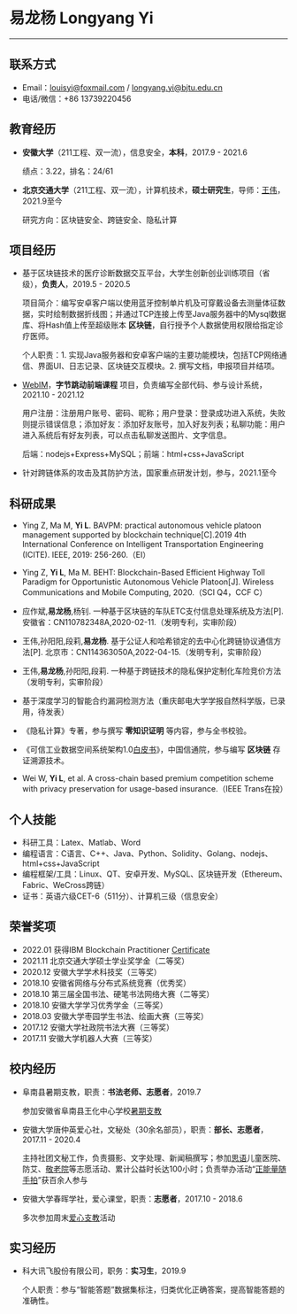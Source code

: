 # 易龙杨 Longyang Yi

---

## 联系方式

- Email：louisyi@foxmail.com / longyang.yi@bjtu.edu.cn
- 电话/微信：+86 13739220456

## 教育经历

- __安徽大学__（211工程、双一流），信息安全，__本科__，2017.9 - 2021.6

  绩点：3.22，排名：24/61

- __北京交通大学__（211工程、双一流），计算机技术，__硕士研究生__，导师：[王伟](http://infosec.bjtu.edu.cn/wangwei/)，2021.9至今

  研究方向：区块链安全、跨链安全、隐私计算

## 项目经历

- 基于区块链技术的医疗诊断数据交互平台，大学生创新创业训练项目（省级），__负责人__，2019.5 - 2020.5

  项目简介：编写安卓客户端以使用蓝牙控制单片机及可穿戴设备去测量体征数据，实时绘制数据折线图；并通过TCP连接上传至Java服务器中的Mysql数据库、将Hash值上传至超级账本 __区块链__，自行授予个人数据使用权限给指定诊疗医师。

  个人职责：1. 实现Java服务器和安卓客户端的主要功能模块，包括TCP网络通信、界面UI、日志记录、区块链交互模块。2. 撰写文档，申报项目并结项。

- [WebIM](https://github.com/longyangyi/WebIM)，__字节跳动前端课程__ 项目，负责编写全部代码、参与设计系统，2021.10 - 2021.12

  用户注册：注册用户账号、密码、昵称；用户登录：登录成功进入系统，失败则提示错误信息；添加好友：添加好友账号，加入好友列表；私聊功能：用户进入系统后有好友列表，可以点击私聊发送图片、文字信息。
  
  后端：nodejs+Express+MySQL；前端：html+css+JavaScript

- 针对跨链体系的攻击及其防护方法，国家重点研发计划，参与，2021.1至今


## 科研成果

- Ying Z, Ma M, __Yi L__. BAVPM: practical autonomous vehicle platoon management supported by blockchain technique[C].2019 4th International Conference on Intelligent Transportation Engineering (ICITE). IEEE, 2019: 256-260.（EI）

- Ying Z, __Yi L__, Ma M. BEHT: Blockchain-Based Efficient Highway Toll Paradigm for Opportunistic Autonomous Vehicle Platoon[J]. Wireless Communications and Mobile Computing, 2020.（SCI Q4，CCF C）

- 应作斌,__易龙杨__,杨钊. 一种基于区块链的车队ETC支付信息处理系统及方法[P]. 安徽省：CN110782348A,2020-02-11.（发明专利，实审阶段）

- 王伟,孙阳阳,段莉,__易龙杨__. 基于公证人和哈希锁定的去中心化跨链协议通信方法[P]. 北京市：CN114363050A,2022-04-15.（发明专利，实审阶段）

- 王伟,__易龙杨__,孙阳阳,段莉. 一种基于跨链技术的隐私保护定制化车险竞价方法（发明专利，实审阶段）

- 基于深度学习的智能合约漏洞检测方法（重庆邮电大学学报自然科学版，已录用，待发表）

- 《隐私计算》专著，参与撰写 __零知识证明__ 等内容，参与全书校验。

- 《可信工业数据空间系统架构1.0[白皮书](http://www.caict.ac.cn/kxyj/qwfb/ztbg/202201/P020220125561909082218.pdf)》，中国信通院，参与编写 __区块链__ 存证溯源技术。

- Wei W, __Yi L__, et al. A cross-chain based premium competition scheme with privacy preservation for usage-based insurance.（IEEE Trans在投）


## 个人技能

- 科研工具：Latex、Matlab、Word
- 编程语言：C语言、C++、Java、Python、Solidity、Golang、nodejs、html+css+JavaScript
- 编程框架/工具：Linux、QT、安卓开发、MySQL、区块链开发（Ethereum、Fabric、WeCross跨链）
- 证书：英语六级CET-6（511分）、计算机三级（信息安全）

## 荣誉奖项

- 2022.01 获得IBM Blockchain Practitioner [Certificate](https://www.credly.com/badges/04cc780a-883c-4e5b-a78d-ff0a9c074c2c/print)
- 2021.11 北京交通大学硕士学业奖学金（二等奖）
- 2020.12 安徽大学学术科技奖（三等奖）
- 2018.10 安徽省网络与分布式系统竞赛（优秀奖）
- 2018.10 第三届全国书法、硬笔书法网络大赛（二等奖）
- 2018.10 安徽大学学习优秀学金（三等奖）
- 2018.03 安徽大学枣园学生书法、绘画大赛（三等奖）
- 2017.12 安徽大学社政院书法大赛（三等奖）
- 2017.11 安徽大学机器人大赛（三等奖）

## 校内经历

- 阜南县暑期支教，职责：__书法老师、志愿者__，2019.7

  参加安徽省阜南县王化中心学校[暑期支教](https://mp.weixin.qq.com/s/bjRsgUkEp_9LkWBuDaWTPg)

- 安徽大学唐仲英爱心社，文秘处（30余名部员），职责：__部长、志愿者__，2017.11 - 2020.4

  主持社团文秘工作，负责摄影、文字处理、新闻稿撰写；参加[思语](https://mp.weixin.qq.com/s/YDQYDllXB0Ym2EurpSugbw)儿童医院、防艾、[敬老院](https://mp.weixin.qq.com/s/2Qg7dWrls6_LtkTHRALhZQ)等志愿活动、累计公益时长达100小时；负责举办活动“[正能量随手拍](https://mp.weixin.qq.com/s/uYTVEgMfEKEB2qfmNVYPPQ)”获百余人参与

- 安徽大学春晖学社，爱心课堂，职责：__志愿者__，2017.10 - 2018.6

  多次参加周末[爱心支教](https://mp.weixin.qq.com/s/LMNa-lutbY_ltHJeH7nyJg)活动

## 实习经历

- 科大讯飞股份有限公司，职务：__实习生__，2019.9

  个人职责：参与“智能答题”数据集标注，归类优化正确答案，提高智能答题的准确性。

